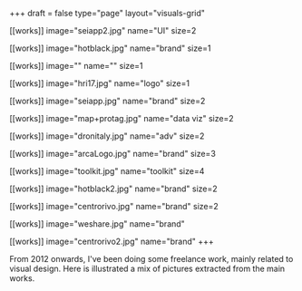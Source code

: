 +++
draft = false
type="page"
layout="visuals-grid"

[[works]]
image="seiapp2.jpg"
name="UI"
size=2

[[works]]
image="hotblack.jpg"
name="brand"
size=1

[[works]]
image=""
name=""
size=1

[[works]]
image="hri17.jpg"
name="logo"
size=1

[[works]]
image="seiapp.jpg"
name="brand"
size=2

[[works]]
image="map+protag.jpg"
name="data viz"
size=2

[[works]]
image="dronitaly.jpg"
name="adv"
size=2

[[works]]
image="arcaLogo.jpg"
name="brand"
size=3

[[works]]
image="toolkit.jpg"
name="toolkit"
size=4

[[works]]
image="hotblack2.jpg"
name="brand"
size=2

[[works]]
image="centrorivo.jpg"
name="brand"
size=2

[[works]]
image="weshare.jpg"
name="brand"

[[works]]
image="centrorivo2.jpg"
name="brand"
+++

From 2012 onwards, I've been doing some freelance work, mainly related to visual design. Here is illustrated a mix of pictures extracted from the main works.
